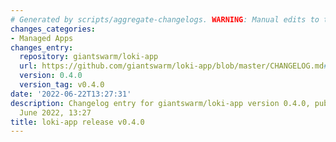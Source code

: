 ```yaml
---
# Generated by scripts/aggregate-changelogs. WARNING: Manual edits to this files will be overwritten.
changes_categories:
- Managed Apps
changes_entry:
  repository: giantswarm/loki-app
  url: https://github.com/giantswarm/loki-app/blob/master/CHANGELOG.md#040---2022-06-22
  version: 0.4.0
  version_tag: v0.4.0
date: '2022-06-22T13:27:31'
description: Changelog entry for giantswarm/loki-app version 0.4.0, published on 22
  June 2022, 13:27
title: loki-app release v0.4.0
---
```



